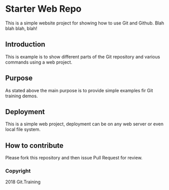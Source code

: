 # Starter Web Repo

This is a simple website project for showing how to use Git and Github. Blah blah blah, blah!

## Introduction

This is example is to show different parts of the Git repository and various commands using a web project.

## Purpose

As stated above the main purpose is to provide simple examples fir Git training demos.

## Deployment

This is a simple web project, deployment can be on any web server or even local file system.

## How to contribute

Please fork this repository and then issue Pull Request for review.

### Copyright

2018 Git.Training